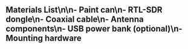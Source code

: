 ## Materials List\n\n- Paint can\n- RTL-SDR dongle\n- Coaxial cable\n- Antenna components\n- USB power bank (optional)\n- Mounting hardware
